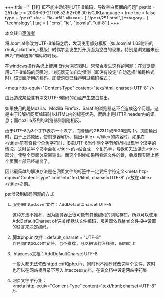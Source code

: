 +++
title = "【转】IE不能主动识别UTF-8编码，导致空白页面的问题"
postid = 251
date = 2006-09-21T08:52:52+08:00
isCJKLanguage = true
toc = false
type = "post"
slug = "ie-utf8"
aliases = [ "/post/251.html",]
category = [ "technology",]
tag = [ "cms", "ie", "joomla", "utf-8",]
+++


本文转自[逐浪者](http://joomlar.org/index.php?option=com_content&task=view&id=10&Itemid=26)

将Joomla!修改为UTF-8编码之后，发现使用部分模版（如Joomla!
1.03附带的rhuk\_solarflare\_ii模版）时偶尔会发生打开页面为空白的现象，特别是浏览器未设置为“自动选择”编码的时候。

在windows操作系统上使用IE作为浏览器时。常常会发生这样的问题：在浏览使用UTF-8编码的网页时，浏览器无法自动侦测（即没有设定“自动选择”编码格式时）该页面所用的编码。即使网页已经声明过编码格式：

<!--more-->

\<meta http-equiv="Content-Type" content="text/html; charset=UTF-8" /\>

由此造成某些含有中文UTF-8编码的页面产生空白输出。

如果使用的是Mozilla、Mozilla
Firefox、Sarafi的浏览器这不会造成这个问题。这是由于IE解析网页编码时以HTML内的标签优先，而后才是HTTP
header内的讯息；而mozilla系列的浏览器则刚刚相反。

由于UTF-8为3个字节表示一个汉字，而普通的GB2312或BIG5是两个。页面输出时，由于上述原因，使浏览器解析、输出\<title\>
\</title\>的内容时，如果在\</title\>前有奇数个全角字符时，IE把UTF-8当作两个字节解析时出现半个汉字的情况，这时该半个汉字会和\</title\>的\<结合成一个乱码字，导致IE无法读完\<title\>部分，使整个页面为空百输出。而这个时候如果察看源文件的话，会发现实际上整个页面全部已经输出了。

因此最简单的解决办法是在网页文件的标签中一定要把字符定义\<meta
http-equiv="Content-Type" content="text/html; charset=UTF-8"
/\>放在\<title\>\</title\>之前。

ps:涉及到编码问题的方式

1.  服务器httpd.conf文件：AddDefaultCharset UTF-8  

    这种方法不推荐，因为服务器上很可能有其他编码的网站存在，所以可以使用AddDefaultCharset
    off来关闭默认文件编码，服务器依靠html文件投中设置的语言来决定编码。
2.  脚本php.ini文件：default\_charset = "UTF-8"  
    作用同httpd.conf文件，也不推荐，可以把该行注释掉，原因同上
3.  .htaccess文档：AddDefaultCharset UTF-8  

    一般人都无法修改httpd.cnf和php.ini，同时也不推荐修改这两个文件。这时也可以在网站根目录下写入.htaccess文档，在该文档中设定网站字符集
4.  网页文件字符集：  
    \<meta http-equiv="Content-Type" content="text/html; charset=UTF-8"
    /\>

